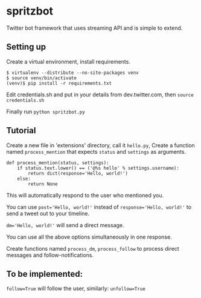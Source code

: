 spritzbot
=========

Twitter bot framework that uses streaming API and is simple to extend.

## Setting up

Create a virtual environment, install requirements.

```
$ virtualenv --distribute --no-site-packages venv
$ source venv/bin/activate
(venv)$ pip install -r requirements.txt
```

Edit credentials.sh and put in your details from dev.twitter.com, then
``source credentials.sh``

Finally run ``python spritzbot.py``


## Tutorial

Create a new file in 'extensions' directory, call it ``hello.py``,
Create a function named ``process_mention`` that expects ``status`` and
``settings`` as arguments.

```
def process_mention(status, settings):
    if status.text.lower() == ('@%s hello' % settings.username):
        return dict(response='Hello, world!')
    else:
        return None
```

This will automatically respond to the user who mentioned you.

You can use ``post='Hello, world!'`` instead of
``response='Hello, world!'`` to send a tweet out to your timeline.

``dm='Hello, world!'`` will send a direct message.

You can use all the above options simultaneously in one response.

Create functions named ``process_dm``, ``process_follow`` to process
direct messages and follow-notifications.

## To be implemented:

``follow=True`` will follow the user, similarly: ``unfollow=True``
